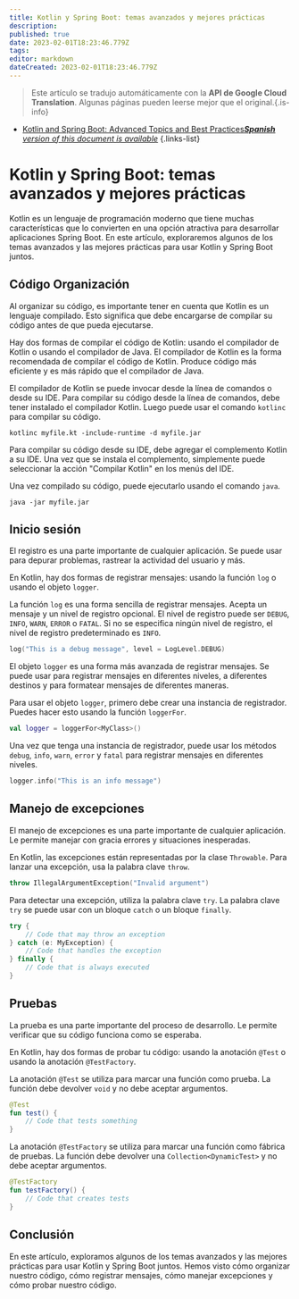 ```yaml
---
title: Kotlin y Spring Boot: temas avanzados y mejores prácticas
description: 
published: true
date: 2023-02-01T18:23:46.779Z
tags: 
editor: markdown
dateCreated: 2023-02-01T18:23:46.779Z
---
```


> Este artículo se tradujo automáticamente con la **API de Google Cloud Translation**.
Algunas páginas pueden leerse mejor que el original.{.is-info}

- [Kotlin and Spring Boot: Advanced Topics and Best Practices***Spanish** version of this document is available*](/es/Knowledge-base/Kotlin/kotlin-and-spring-boot-advanced-topics-and-best-practices)
{.links-list}


# Kotlin y Spring Boot: temas avanzados y mejores prácticas

Kotlin es un lenguaje de programación moderno que tiene muchas características que lo convierten en una opción atractiva para desarrollar aplicaciones Spring Boot. En este artículo, exploraremos algunos de los temas avanzados y las mejores prácticas para usar Kotlin y Spring Boot juntos.

## Código Organización

Al organizar su código, es importante tener en cuenta que Kotlin es un lenguaje compilado. Esto significa que debe encargarse de compilar su código antes de que pueda ejecutarse.

Hay dos formas de compilar el código de Kotlin: usando el compilador de Kotlin o usando el compilador de Java. El compilador de Kotlin es la forma recomendada de compilar el código de Kotlin. Produce código más eficiente y es más rápido que el compilador de Java.

El compilador de Kotlin se puede invocar desde la línea de comandos o desde su IDE. Para compilar su código desde la línea de comandos, debe tener instalado el compilador Kotlin. Luego puede usar el comando `kotlinc` para compilar su código.

```
kotlinc myfile.kt -include-runtime -d myfile.jar
```

Para compilar su código desde su IDE, debe agregar el complemento Kotlin a su IDE. Una vez que se instala el complemento, simplemente puede seleccionar la acción "Compilar Kotlin" en los menús del IDE.

Una vez compilado su código, puede ejecutarlo usando el comando `java`.

```
java -jar myfile.jar
```

## Inicio sesión

El registro es una parte importante de cualquier aplicación. Se puede usar para depurar problemas, rastrear la actividad del usuario y más.

En Kotlin, hay dos formas de registrar mensajes: usando la función `log` o usando el objeto `logger`.

La función `log` es una forma sencilla de registrar mensajes. Acepta un mensaje y un nivel de registro opcional. El nivel de registro puede ser `DEBUG`, `INFO`, `WARN`, `ERROR` o `FATAL`. Si no se especifica ningún nivel de registro, el nivel de registro predeterminado es `INFO`.

```kotlin
log("This is a debug message", level = LogLevel.DEBUG)
```

El objeto `logger` es una forma más avanzada de registrar mensajes. Se puede usar para registrar mensajes en diferentes niveles, a diferentes destinos y para formatear mensajes de diferentes maneras.

Para usar el objeto `logger`, primero debe crear una instancia de registrador. Puedes hacer esto usando la función `loggerFor`.

```kotlin
val logger = loggerFor<MyClass>()
```

Una vez que tenga una instancia de registrador, puede usar los métodos `debug`, `info`, `warn`, `error` y `fatal` para registrar mensajes en diferentes niveles.

```kotlin
logger.info("This is an info message")
```

## Manejo de excepciones

El manejo de excepciones es una parte importante de cualquier aplicación. Le permite manejar con gracia errores y situaciones inesperadas.

En Kotlin, las excepciones están representadas por la clase `Throwable`. Para lanzar una excepción, usa la palabra clave `throw`.

```kotlin
throw IllegalArgumentException("Invalid argument")
```

Para detectar una excepción, utiliza la palabra clave `try`. La palabra clave `try` se puede usar con un bloque `catch` o un bloque `finally`.

```kotlin
try {
    // Code that may throw an exception
} catch (e: MyException) {
    // Code that handles the exception
} finally {
    // Code that is always executed
}
```

## Pruebas

La prueba es una parte importante del proceso de desarrollo. Le permite verificar que su código funciona como se esperaba.

En Kotlin, hay dos formas de probar tu código: usando la anotación `@Test` o usando la anotación `@TestFactory`.

La anotación `@Test` se utiliza para marcar una función como prueba. La función debe devolver `void` y no debe aceptar argumentos.

```kotlin
@Test
fun test() {
    // Code that tests something
}
```

La anotación `@TestFactory` se utiliza para marcar una función como fábrica de pruebas. La función debe devolver una `Collection<DynamicTest>` y no debe aceptar argumentos.

```kotlin
@TestFactory
fun testFactory() {
    // Code that creates tests
}
```

## Conclusión

En este artículo, exploramos algunos de los temas avanzados y las mejores prácticas para usar Kotlin y Spring Boot juntos. Hemos visto cómo organizar nuestro código, cómo registrar mensajes, cómo manejar excepciones y cómo probar nuestro código.